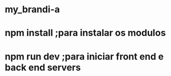 # my_brandi-a
# npm install ;para instalar os modulos
# npm run dev ;para iniciar front end e back end servers
